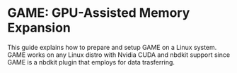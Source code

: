# GAME: GPU-Assisted Memory Expansion
This guide explains how to prepare and setup GAME on a Linux system. GAME works on any Linux distro with Nvidia CUDA and nbdkit support since GAME is a nbdkit plugin that employs for data trasferring. 
